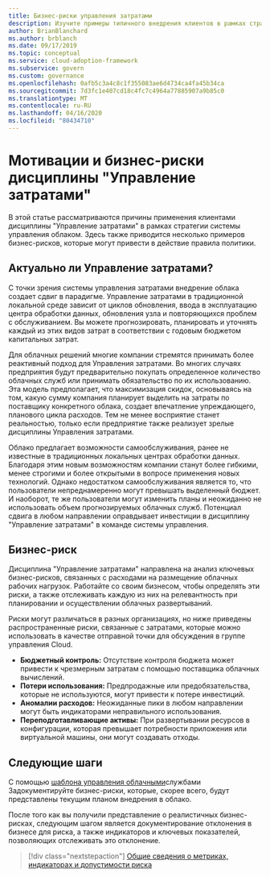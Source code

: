 ```yaml
---
title: Бизнес-риски управления затратами
description: Изучите примеры типичного внедрения клиентов в рамках стратегии управления облачными клиентами. 
author: BrianBlanchard
ms.author: brblanch
ms.date: 09/17/2019
ms.topic: conceptual
ms.service: cloud-adoption-framework
ms.subservice: govern
ms.custom: governance
ms.openlocfilehash: 0afb5c3a4c8c1f355083ae6d4734ca4fa45b34ca
ms.sourcegitcommit: 7d3fc1e407cd18c4fc7c4964a77885907a9b85c0
ms.translationtype: MT
ms.contentlocale: ru-RU
ms.lasthandoff: 04/16/2020
ms.locfileid: "80434710"
---
```

<!-- cSpell:ignore prepurchases -->

# <a name="cost-management-motivations-and-business-risks"></a>Мотивации и бизнес-риски дисциплины "Управление затратами"

В этой статье рассматриваются причины применения клиентами дисциплины "Управление затратами" в рамках стратегии системы управления облаком. Здесь также приводится несколько примеров бизнес-рисков, которые могут привести в действие правила политики.

<!-- markdownlint-disable MD026 -->

## <a name="is-cost-management-relevant"></a>Актуально ли Управление затратами?

С точки зрения системы управления затратами внедрение облака создает сдвиг в парадигме. Управление затратами в традиционной локальной среде зависит от циклов обновления, ввода в эксплуатацию центра обработки данных, обновления узла и повторяющихся проблем с обслуживанием. Вы можете прогнозировать, планировать и уточнять каждый из этих видов затрат в соответствии с годовым бюджетом капитальных затрат.

Для облачных решений многие компании стремятся принимать более реактивный подход для Управления затратами. Во многих случаях предприятия будут предварительно покупать определенное количество облачных служб или принимать обязательство по их использованию. Эта модель предполагает, что максимизация скидок, основываясь на том, какую сумму компания планирует выделить на затраты по поставщику конкретного облака, создает впечатление упреждающего, планового цикла расходов. Тем не менее восприятие станет реальностью, только если предприятие также реализует зрелые дисциплины Управления затратами.

Облако предлагает возможности самообслуживания, ранее не известные в традиционных локальных центрах обработки данных. Благодаря этим новым возможностям компании станут более гибкими, менее строгими и более открытыми в вопросе применения новых технологий. Однако недостатком самообслуживания является то, что пользователи непреднамеренно могут превышать выделенный бюджет. И наоборот, те же пользователи могут изменить планы и неожиданно не использовать объем прогнозируемых облачных служб. Потенциал сдвига в любом направлении оправдывает инвестиции в дисциплину "Управление затратами" в команде системы управления.

## <a name="business-risk"></a>Бизнес-риск

Дисциплина "Управление затратами" направлена на анализ ключевых бизнес-рисков, связанных с расходами на размещение облачных рабочих нагрузок. Работайте со своим бизнесом, чтобы определять эти риски, а также отслеживать каждую из них на релевантность при планировании и осуществлении облачных развертываний.

Риски могут различаться в разных организациях, но ниже приведены распространенные риски, связанные с затратами, которые можно использовать в качестве отправной точки для обсуждения в группе управления Cloud.

- **Бюджетный контроль:** Отсутствие контроля бюджета может привести к чрезмерным затратам с помощью поставщика облачных вычислений.
- **Потери использования:** Предпродажные или предобязательства, которые не используются, могут привести к потере инвестиций.
- **Аномалии расходов:** Неожиданные пики в любом направлении могут быть индикаторами неправильного использования.
- **Переподготавливающие активы:** При развертывании ресурсов в конфигурации, которая превышает потребности приложения или виртуальной машины, они могут создавать отходы.

## <a name="next-steps"></a>Следующие шаги

С помощью [шаблона управления облачными](./template.md)службами Задокументируйте бизнес-риски, которые, скорее всего, будут представлены текущим планом внедрения в облако.

После того как вы получили представление о реалистичных бизнес-рисках, следующим шагом является документирование отклонения в бизнесе для риска, а также индикаторов и ключевых показателей, позволяющих отслеживать это отклонение.

> [!div class="nextstepaction"]
> [Общие сведения о метриках, индикаторах и допустимости риска](./metrics-tolerance.md)
